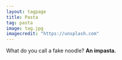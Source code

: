 ```yaml
---
layout: tagpage
title: Pasta
tag: pasta
image: tag.jpg
imagecredit: "https://unsplash.com"
---
```

What do you call a fake noodle?
__An impasta.__